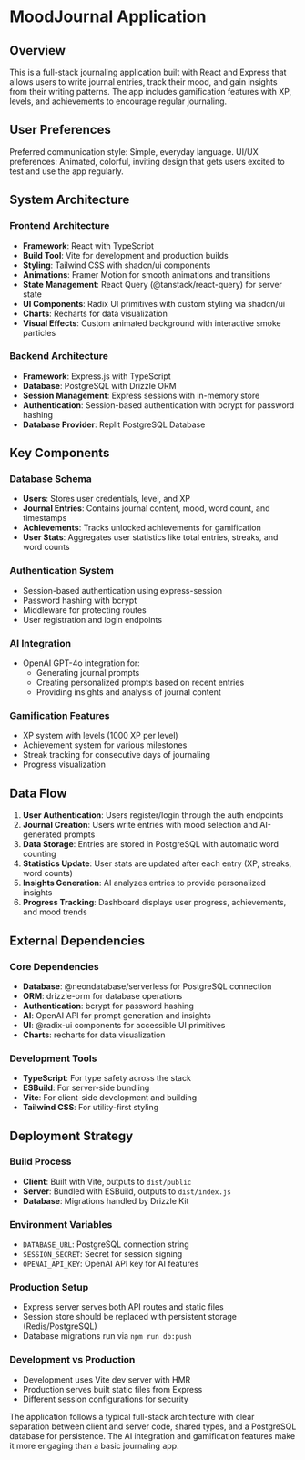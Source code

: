# MoodJournal Application

## Overview

This is a full-stack journaling application built with React and Express that allows users to write journal entries, track their mood, and gain insights from their writing patterns. The app includes gamification features with XP, levels, and achievements to encourage regular journaling.

## User Preferences

Preferred communication style: Simple, everyday language.
UI/UX preferences: Animated, colorful, inviting design that gets users excited to test and use the app regularly.

## System Architecture

### Frontend Architecture
- **Framework**: React with TypeScript
- **Build Tool**: Vite for development and production builds
- **Styling**: Tailwind CSS with shadcn/ui components
- **Animations**: Framer Motion for smooth animations and transitions
- **State Management**: React Query (@tanstack/react-query) for server state
- **UI Components**: Radix UI primitives with custom styling via shadcn/ui
- **Charts**: Recharts for data visualization
- **Visual Effects**: Custom animated background with interactive smoke particles

### Backend Architecture
- **Framework**: Express.js with TypeScript
- **Database**: PostgreSQL with Drizzle ORM
- **Session Management**: Express sessions with in-memory store
- **Authentication**: Session-based authentication with bcrypt for password hashing
- **Database Provider**: Replit PostgreSQL Database

## Key Components

### Database Schema
- **Users**: Stores user credentials, level, and XP
- **Journal Entries**: Contains journal content, mood, word count, and timestamps
- **Achievements**: Tracks unlocked achievements for gamification
- **User Stats**: Aggregates user statistics like total entries, streaks, and word counts

### Authentication System
- Session-based authentication using express-session
- Password hashing with bcrypt
- Middleware for protecting routes
- User registration and login endpoints

### AI Integration
- OpenAI GPT-4o integration for:
  - Generating journal prompts
  - Creating personalized prompts based on recent entries
  - Providing insights and analysis of journal content

### Gamification Features
- XP system with levels (1000 XP per level)
- Achievement system for various milestones
- Streak tracking for consecutive days of journaling
- Progress visualization

## Data Flow

1. **User Authentication**: Users register/login through the auth endpoints
2. **Journal Creation**: Users write entries with mood selection and AI-generated prompts
3. **Data Storage**: Entries are stored in PostgreSQL with automatic word counting
4. **Statistics Update**: User stats are updated after each entry (XP, streaks, word counts)
5. **Insights Generation**: AI analyzes entries to provide personalized insights
6. **Progress Tracking**: Dashboard displays user progress, achievements, and mood trends

## External Dependencies

### Core Dependencies
- **Database**: @neondatabase/serverless for PostgreSQL connection
- **ORM**: drizzle-orm for database operations
- **Authentication**: bcrypt for password hashing
- **AI**: OpenAI API for prompt generation and insights
- **UI**: @radix-ui components for accessible UI primitives
- **Charts**: recharts for data visualization

### Development Tools
- **TypeScript**: For type safety across the stack
- **ESBuild**: For server-side bundling
- **Vite**: For client-side development and building
- **Tailwind CSS**: For utility-first styling

## Deployment Strategy

### Build Process
- **Client**: Built with Vite, outputs to `dist/public`
- **Server**: Bundled with ESBuild, outputs to `dist/index.js`
- **Database**: Migrations handled by Drizzle Kit

### Environment Variables
- `DATABASE_URL`: PostgreSQL connection string
- `SESSION_SECRET`: Secret for session signing
- `OPENAI_API_KEY`: OpenAI API key for AI features

### Production Setup
- Express server serves both API routes and static files
- Session store should be replaced with persistent storage (Redis/PostgreSQL)
- Database migrations run via `npm run db:push`

### Development vs Production
- Development uses Vite dev server with HMR
- Production serves built static files from Express
- Different session configurations for security

The application follows a typical full-stack architecture with clear separation between client and server code, shared types, and a PostgreSQL database for persistence. The AI integration and gamification features make it more engaging than a basic journaling app.
